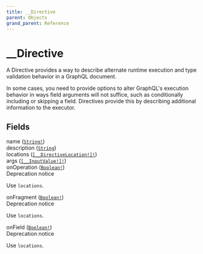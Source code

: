 ```yaml
---
title: __Directive
parent: Objects
grand_parent: Reference
---
```


# __Directive

A Directive provides a way to describe alternate runtime execution and type validation behavior in a GraphQL document.

In some cases, you need to provide options to alter GraphQL's execution behavior in ways field arguments will not suffice, such as conditionally including or skipping a field. Directives provide this by describing additional information to the executor.

## Fields

<div class="field-entry ">
  <span id="name" class="field-name anchored">name (<code><a href="/docs/reference/scalar/string">String!</a></code>)</span>

  <div class="description-wrapper">

  </div>
</div>

<div class="field-entry ">
  <span id="description" class="field-name anchored">description (<code><a href="/docs/reference/scalar/string">String</a></code>)</span>

  <div class="description-wrapper">

  </div>
</div>

<div class="field-entry ">
  <span id="locations" class="field-name anchored">locations (<code><a href="/docs/reference/enum/__directive_location">[__DirectiveLocation!]!</a></code>)</span>

  <div class="description-wrapper">

  </div>
</div>

<div class="field-entry ">
  <span id="args" class="field-name anchored">args (<code><a href="/docs/reference/object/__input_value">[__InputValue!]!</a></code>)</span>

  <div class="description-wrapper">

  </div>
</div>

<div class="field-entry ">
  <span id="on_operation" class="field-name anchored">onOperation (<code><a href="/docs/reference/scalar/boolean">Boolean!</a></code>)</span>

  <div class="description-wrapper">

<div class="deprecation-notice ">
  <span class="deprecation-title">Deprecation notice</span>
  <p>Use <code>locations</code>.</p>
</div>

  </div>
</div>

<div class="field-entry ">
  <span id="on_fragment" class="field-name anchored">onFragment (<code><a href="/docs/reference/scalar/boolean">Boolean!</a></code>)</span>

  <div class="description-wrapper">

<div class="deprecation-notice ">
  <span class="deprecation-title">Deprecation notice</span>
  <p>Use <code>locations</code>.</p>
</div>

  </div>
</div>

<div class="field-entry ">
  <span id="on_field" class="field-name anchored">onField (<code><a href="/docs/reference/scalar/boolean">Boolean!</a></code>)</span>

  <div class="description-wrapper">

<div class="deprecation-notice ">
  <span class="deprecation-title">Deprecation notice</span>
  <p>Use <code>locations</code>.</p>
</div>

  </div>
</div>

